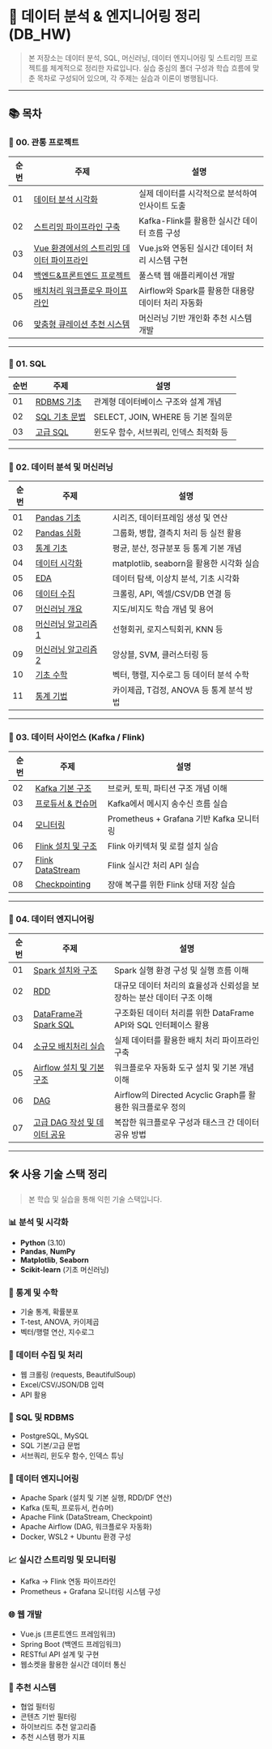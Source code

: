 # 📘 데이터 분석 & 엔지니어링 정리 (DB_HW)

> 본 저장소는 데이터 분석, SQL, 머신러닝, 데이터 엔지니어링 및 스트리밍 프로젝트를 체계적으로 정리한 자료입니다. 실습 중심의 폴더 구성과 학습 흐름에 맞춘 목차로 구성되어 있으며, 각 주제는 실습과 이론이 병행됩니다.

---

## 📚 목차

### 📁 00. 관통 프로젝트

| 순번 | 주제                                                                                                                                | 설명                                               |
| ---- | ----------------------------------------------------------------------------------------------------------------------------------- | -------------------------------------------------- |
| 01   | [데이터 분석 시각화](./00.%20관통%20프로젝트/01.%20데이터%20분석%20시각화)                                                          | 실제 데이터를 시각적으로 분석하여 인사이트 도출    |
| 02   | [스트리밍 파이프라인 구축](./00.%20관통%20프로젝트/02.%20스트리밍%20파이프라인%20구축)                                              | Kafka-Flink를 활용한 실시간 데이터 흐름 구성       |
| 03   | [Vue 환경에서의 스트리밍 데이터 파이프라인](./00.%20관통%20프로젝트/03.%20Vue%20환경에서의%20스트리밍%20데이터%20파이프라인%20구축) | Vue.js와 연동된 실시간 데이터 처리 시스템 구현     |
| 04   | [백엔드&프론트엔드 프로젝트](./00.%20관통%20프로젝트/04.%20백엔드&프론트엔드%20프로젝트%20구현)                                     | 풀스택 웹 애플리케이션 개발                        |
| 05   | [배치처리 워크플로우 파이프라인](./00.%20관통%20프로젝트/05.%20배치처리%20워크플로우%20파이프라인%20구축(Airflow%20+%20Spark))      | Airflow와 Spark를 활용한 대용량 데이터 처리 자동화 |
| 06   | [맞춤형 큐레이션 추천 시스템](./00.%20관통%20프로젝트/06.%20맞춤형%20큐레이션을%20위한%20추천%20시스템%20구현)                      | 머신러닝 기반 개인화 추천 시스템 개발              |

---

### 📁 01. SQL

| 순번 | 주제                                         | 설명                                    |
| ---- | -------------------------------------------- | --------------------------------------- |
| 01   | [RDBMS 기초](./01.%20SQL/01.%20RDBMS)        | 관계형 데이터베이스 구조와 설계 개념    |
| 02   | [SQL 기초 문법](./01.%20SQL/02.%20Basic_SQL) | SELECT, JOIN, WHERE 등 기본 질의문      |
| 03   | [고급 SQL](./01.%20SQL/03.%20SQL_Advanced)   | 윈도우 함수, 서브쿼리, 인덱스 최적화 등 |

---

### 📁 02. 데이터 분석 및 머신러닝

| 순번 | 주제                                                                                       | 설명                                     |
| ---- | ------------------------------------------------------------------------------------------ | ---------------------------------------- |
| 01   | [Pandas 기초](./02.%20데이터%20분석%20및%20머신러닝/01.%20Pandas%20기초)                   | 시리즈, 데이터프레임 생성 및 연산        |
| 02   | [Pandas 심화](./02.%20데이터%20분석%20및%20머신러닝/02.%20Pandas%20심화)                   | 그룹화, 병합, 결측치 처리 등 실전 활용   |
| 03   | [통계 기초](./02.%20데이터%20분석%20및%20머신러닝/03.%20통계%20기초)                       | 평균, 분산, 정규분포 등 통계 기본 개념   |
| 04   | [데이터 시각화](./02.%20데이터%20분석%20및%20머신러닝/04.%20데이터%20시각화)               | matplotlib, seaborn을 활용한 시각화 실습 |
| 05   | [EDA](./02.%20데이터%20분석%20및%20머신러닝/05.%20EDA)                                     | 데이터 탐색, 이상치 분석, 기초 시각화    |
| 06   | [데이터 수집](./02.%20데이터%20분석%20및%20머신러닝/06.%20데이터%20수집)                   | 크롤링, API, 엑셀/CSV/DB 연결 등         |
| 07   | [머신러닝 개요](./02.%20데이터%20분석%20및%20머신러닝/07.%20머신러닝%20개요)               | 지도/비지도 학습 개념 및 용어            |
| 08   | [머신러닝 알고리즘 1](./02.%20데이터%20분석%20및%20머신러닝/08.%20머신러닝%20알고리즘%201) | 선형회귀, 로지스틱회귀, KNN 등           |
| 09   | [머신러닝 알고리즘 2](./02.%20데이터%20분석%20및%20머신러닝/09.%20머신러닝%20알고리즘%202) | 앙상블, SVM, 클러스터링 등               |
| 10   | [기초 수학](./02.%20데이터%20분석%20및%20머신러닝/10.%20데이터분석을%20위한%20기초수학)    | 벡터, 행렬, 지수로그 등 데이터 분석 수학 |
| 11   | [통계 기법](./02.%20데이터%20분석%20및%20머신러닝/11.%20데이터분석_통계기법)               | 카이제곱, T검정, ANOVA 등 통계 분석 방법 |

---

### 📁 03. 데이터 사이언스 (Kafka / Flink)

| 순번 | 주제                                                                        | 설명                                     |
| ---- | --------------------------------------------------------------------------- | ---------------------------------------- |
| 02   | [Kafka 기본 구조](./03.%20데이터%20사이언스/02.%20Kafka%20기본%20구조)      | 브로커, 토픽, 파티션 구조 개념 이해      |
| 03   | [프로듀서 & 컨슈머](./03.%20데이터%20사이언스/03.%20프로듀서%20&%20컨슈머)  | Kafka에서 메시지 송수신 흐름 실습        |
| 04   | [모니터링](./03.%20데이터%20사이언스/04.%20모니터링)                        | Prometheus + Grafana 기반 Kafka 모니터링 |
| 06   | [Flink 설치 및 구조](./03.%20데이터%20사이언스/06.%20Flink%20설치와%20구조) | Flink 아키텍처 및 로컬 설치 실습         |
| 07   | [Flink DataStream](./03.%20데이터%20사이언스/07.%20DataStream)              | Flink 실시간 처리 API 실습               |
| 08   | [Checkpointing](./03.%20데이터%20사이언스/08.%20Checkpointing)              | 장애 복구를 위한 Flink 상태 저장 실습    |

---

### 📁 04. 데이터 엔지니어링

| 순번 | 주제                                                                                                     | 설명                                                                  |
| ---- | -------------------------------------------------------------------------------------------------------- | --------------------------------------------------------------------- |
| 01   | [Spark 설치와 구조](./04.%20데이터%20엔지니어링/01.%20Spark%20설치와%20기본%20구조)                      | Spark 실행 환경 구성 및 실행 흐름 이해                                |
| 02   | [RDD](./04.%20데이터%20엔지니어링/02.%20RDD)                                                             | 대규모 데이터 처리의 효율성과 신뢰성을 보장하는 분산 데이터 구조 이해 |
| 03   | [DataFrame과 Spark SQL](./04.%20데이터%20엔지니어링/03.%20DataFrame과%20Spark%20SQL)                     | 구조화된 데이터 처리를 위한 DataFrame API와 SQL 인터페이스 활용       |
| 04   | [소규모 배치처리 실습](./04.%20데이터%20엔지니어링/04.%20소규모%20배치처리%20실습)                       | 실제 데이터를 활용한 배치 처리 파이프라인 구축                        |
| 05   | [Airflow 설치 및 기본 구조](./04.%20데이터%20엔지니어링/05.%20Airflow%20설치%20및%20기본%20구조)         | 워크플로우 자동화 도구 설치 및 기본 개념 이해                         |
| 06   | [DAG](./04.%20데이터%20엔지니어링/06.%20DAG)                                                             | Airflow의 Directed Acyclic Graph를 활용한 워크플로우 정의             |
| 07   | [고급 DAG 작성 및 데이터 공유](./04.%20데이터%20엔지니어링/07.%20고급%20DAG%20작성%20및%20데이터%20공유) | 복잡한 워크플로우 구성과 태스크 간 데이터 공유 방법                   |

---

## 🛠️ 사용 기술 스택 정리

> 본 학습 및 실습을 통해 익힌 기술 스택입니다.

### 📊 분석 및 시각화
- **Python** (3.10)
- **Pandas**, **NumPy**
- **Matplotlib**, **Seaborn**
- **Scikit-learn** (기초 머신러닝)

### 🧠 통계 및 수학
- 기술 통계, 확률분포
- T-test, ANOVA, 카이제곱
- 벡터/행렬 연산, 지수로그

### 💾 데이터 수집 및 처리
- 웹 크롤링 (requests, BeautifulSoup)
- Excel/CSV/JSON/DB 입력
- API 활용

### 🧮 SQL 및 RDBMS
- PostgreSQL, MySQL
- SQL 기본/고급 문법
- 서브쿼리, 윈도우 함수, 인덱스 튜닝

### 🚀 데이터 엔지니어링
- Apache Spark (설치 및 기본 실행, RDD/DF 연산)
- Kafka (토픽, 프로듀서, 컨슈머)
- Apache Flink (DataStream, Checkpoint)
- Apache Airflow (DAG, 워크플로우 자동화)
- Docker, WSL2 + Ubuntu 환경 구성

### 📈 실시간 스트리밍 및 모니터링
- Kafka → Flink 연동 파이프라인
- Prometheus + Grafana 모니터링 시스템 구성

### 🌐 웹 개발
- Vue.js (프론트엔드 프레임워크)
- Spring Boot (백엔드 프레임워크)
- RESTful API 설계 및 구현
- 웹소켓을 활용한 실시간 데이터 통신

### 🤖 추천 시스템
- 협업 필터링
- 콘텐츠 기반 필터링
- 하이브리드 추천 알고리즘
- 추천 시스템 평가 지표

